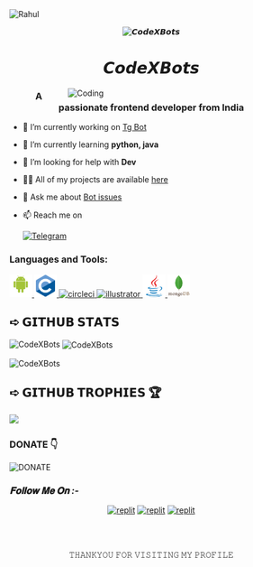 <img src="https://readme-typing-svg.herokuapp.com?font=Kaushan+Script&size=40&duration=3500&color=447FF7&background=FFFFFF00&center=true&vCenter=true&width=650&height=55&lines=Hey!+It's+Rahul+%F0%9F%91%8B%F0%9F%8F%BB;I+am+a+BSC+PHY+HONS+Student+%F0%9F%A7%91%F0%9F%8F%BB%E2%80%8D%F0%9F%92%BB;I+am+from+India+%F0%9F%87%AE%F0%9F%87%B3;I+am+a+small+developer+%F0%9F%93%88;Please+Support+Subscribe+and+Follow+%E2%9A%99%EF%B8%8F" alt="Rahul" width="650" height="55">


<p align="center">
  <img src="https://graph.org/file/3b713bc7b34eafeaf4b4f.jpg" alt="𝘾𝙤𝙙𝙚𝙓𝘽𝙤𝙩𝙨">
</p>
<h1 align="center">
  𝘾𝙤𝙙𝙚𝙓𝘽𝙤𝙩𝙨
</h1>

<img align="right" alt="Coding" width="400" src="https://miro.medium.com/max/1360/0*7Q3yvSIv_t0ioJ-Z.gif">
<h3 align="center">A passionate frontend developer from India</h3>




- 🔭 I’m currently working on [Tg Bot](https://telegram.me/RahulReviews)

- 🌱 I’m currently learning **python, java**

- 🤝 I’m looking for help with **Dev**

- 👨‍💻 All of my projects are available [here](https://youtube.com/@RahulReviews)

- 💬 Ask me about [Bot issues](https://telegram.me/CodeXSupport)

- 📫 Reach me on <p align="top"><a href="https://telegram.me/CodeXBro"><img alt="Telegram" src="https://img.shields.io/badge/Rahul-2CA5E0?style=for-the-badge&logo=telegram&logoColor=white"/></a></p>


<h3 align="left">Languages and Tools:</h3>
<p align="left"> <a href="https://developer.android.com" target="_blank" rel="noreferrer"> <img src="https://raw.githubusercontent.com/devicons/devicon/master/icons/android/android-original-wordmark.svg" alt="android" width="40" height="40"/> </a> <a href="https://www.cprogramming.com/" target="_blank" rel="noreferrer"> <img src="https://raw.githubusercontent.com/devicons/devicon/master/icons/c/c-original.svg" alt="c" width="40" height="40"/> </a> <a href="https://circleci.com" target="_blank" rel="noreferrer"> <img src="https://www.vectorlogo.zone/logos/circleci/circleci-icon.svg" alt="circleci" width="40" height="40"/> </a> <a href="https://www.adobe.com/in/products/illustrator.html" target="_blank" rel="noreferrer"> <img src="https://www.vectorlogo.zone/logos/adobe_illustrator/adobe_illustrator-icon.svg" alt="illustrator" width="40" height="40"/> </a> <a href="https://www.java.com" target="_blank" rel="noreferrer"> <img src="https://raw.githubusercontent.com/devicons/devicon/master/icons/java/java-original.svg" alt="java" width="40" height="40"/> </a> <a href="https://www.mongodb.com/" target="_blank" rel="noreferrer"> <img src="https://raw.githubusercontent.com/devicons/devicon/master/icons/mongodb/mongodb-original-wordmark.svg" alt="mongodb" width="40" height="40"/> </a> </p>

## ➪ 𝗚𝗜𝗧𝗛𝗨𝗕 𝗦𝗧𝗔𝗧𝗦
<p><img align="left" src="https://github-readme-stats.vercel.app/api/top-langs?username=CodeXBots&show_icons=true&locale=en&layout=compact" alt="CodeXBots" /></p>

<p>&nbsp;<img align="center" src="https://github-readme-stats.vercel.app/api?username=CodeXBots&show_icons=true&locale=en" alt="CodeXBots" /></p>

<p><img align="center" src="https://github-readme-streak-stats.herokuapp.com/?user=CodeXBots&" alt="CodeXBots" /></p>

## ➪ 𝗚𝗜𝗧𝗛𝗨𝗕 𝗧𝗥𝗢𝗣𝗛𝗜𝗘𝗦 🏆
![](https://github-profile-trophy.vercel.app/?username=CodeXBots)

### DONATE 👇

![DONATE](https://telegra.ph/file/ce73268678bc5ff13c588.jpg)

<h3><i>𝐅𝐨𝐥𝐥𝐨𝐰 𝐌𝐞 𝐎𝐧 :-</i></h3>
</p>
<p align="center">
<a href="https://www.instagram.com/RahulReviewsYT"><img alt="replit" src="https://img.shields.io/badge/-Instagram-pink?style=for-the-badge&logo=instagram&logoColor=white"/></a> <a href="https://www.telegram.me/RahulReviewsYT"><img alt="replit" src="https://img.shields.io/badge/-Telegram-blue?style=for-the-badge&logo=telegram&logoColor=white"/></a>
<a href="https://youtube.com/@RahulReviews"><img alt="replit" src="https://img.shields.io/badge/-youtube-red?style=for-the-badge&logo=youtube&logoColor=white"/></a>
</p>
<br>
<br>
<p align="center">
𝚃𝙷𝙰𝙽𝙺𝚈𝙾𝚄 𝙵𝙾𝚁 𝚅𝙸𝚂𝙸𝚃𝙸𝙽𝙶 𝙼𝚈 𝙿𝚁𝙾𝙵𝙸𝙻𝙴
</p>
